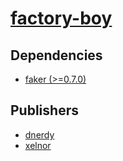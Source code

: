 # [factory-boy](https://pypi.org/project/factory-boy)

## Dependencies
- [faker (>=0.7.0)](packages/f/faker.md)



## Publishers
- [dnerdy](https://pypi.org/user/dnerdy)
- [xelnor](https://pypi.org/user/xelnor)


